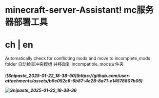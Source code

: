 # minecraft-server-Assistant! mc服务器部署工具
<h1>ch | en </h1>

Automatically check for conflicting mods and move to incomplete_mods folder
自动检查冲突模组 并移动到 incompatible_mods文件夹

<h5>
  ![Snipaste_2025-01-22_18-38-50](https://github.com/user-attachments/assets/b9e052e6-6b87-4e28-8a71-e14578807b05)

  ![Snipaste_2025-01-22_18-38-36](https://github.com/user-attachments/assets/4f3ef5d8-33ca-4122-adf9-86311f3919e1)
</h5>
